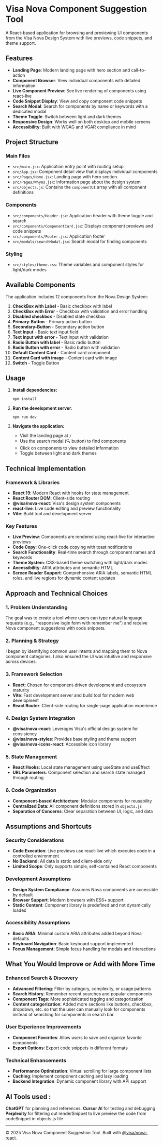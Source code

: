 # Visa Nova Component Suggestion Tool

A React-based application for browsing and previewing UI components from the Visa Nova Design System with live previews, code snippets, and theme support.

## Features

- **Landing Page**: Modern landing page with hero section and call-to-action
- **Component Browser**: View individual components with detailed information
- **Live Component Preview**: See live rendering of components using react-live
- **Code Snippet Display**: View and copy component code snippets
- **Search Modal**: Search for components by name or keywords with a dedicated modal
- **Theme Toggle**: Switch between light and dark themes
- **Responsive Design**: Works well on both desktop and mobile screens
- **Accessibility**: Built with WCAG and VGAR compliance in mind

## Project Structure

### Main Files

- `src/main.jsx`: Application entry point with routing setup
- `src/App.jsx`: Component detail view that displays individual components
- `src/Pages/Home.jsx`: Landing page with hero section
- `src/Pages/WhyUs.jsx`: Information page about the design system
- `src/objects.js`: Contains the `componentUI` array with all component definitions

### Components

- `src/components/Header.jsx`: Application header with theme toggle and search
- `src/components/ComponentCard.jsx`: Displays component previews and code snippets
- `src/components/Footer.jsx`: Application footer
- `src/modals/searchModal.jsx`: Search modal for finding components

### Styling

- `src/styles/theme.css`: Theme variables and component styles for light/dark modes

## Available Components

The application includes 12 components from the Nova Design System:

1. **CheckBox with Label** - Basic checkbox with label
2. **CheckBox with Error** - Checkbox with validation and error handling
3. **Disabled checkbox** - Disabled state checkbox
4. **Primary-Button** - Primary action button
5. **Secondary-Button** - Secondary action button
6. **Text Input** - Basic text input field
7. **Text Input with error** - Text input with validation
8. **Radio Button with label** - Basic radio button
9. **Radio Button with error** - Radio button with validation
10. **Default Content Card** - Content card component
11. **Content Card with image** - Content card with image
12. **Switch** - Toggle Button

## Usage

1. **Install dependencies:**

   ```bash
   npm install
   ```

2. **Run the development server:**

   ```bash
   npm run dev
   ```

3. **Navigate the application:**
   - Visit the landing page at `/`
   - Use the search modal (🔍 button) to find components
   - Click on components to view detailed information
   - Toggle between light and dark themes

## Technical Implementation

### Framework & Libraries

- **React 19**: Modern React with hooks for state management
- **React Router DOM**: Client-side routing
- **@visa/nova-react**: Visa's design system components
- **react-live**: Live code editing and preview functionality
- **Vite**: Build tool and development server

### Key Features

- **Live Preview**: Components are rendered using react-live for interactive previews
- **Code Copy**: One-click code copying with toast notifications
- **Search Functionality**: Real-time search through component names and keywords
- **Theme System**: CSS-based theme switching with light/dark modes
- **Accessibility**: ARIA attributes and semantic HTML
- **Screen Reader Support**: Comprehensive ARIA labels, semantic HTML roles, and live regions for dynamic content updates

## Approach and Technical Choices

### 1. Problem Understanding

The goal was to create a tool where users can type natural language requests (e.g., "responsive login form with remember me") and receive Nova component suggestions with code snippets.

### 2. Planning & Strategy

I began by identifying common user intents and mapping them to Nova component categories. I also ensured the UI was intuitive and responsive across devices.

### 3. Framework Selection

- **React**: Chosen for component-driven development and ecosystem maturity
- **Vite**: Fast development server and build tool for modern web development
- **React Router**: Client-side routing for single-page application experience

### 4. Design System Integration

- **@visa/nova-react**: Leverages Visa's official design system for consistency
- **@visa/nova-styles**: Provides base styling and theme support
- **@visa/nova-icons-react**: Accessible icon library

### 5. State Management

- **React Hooks**: Local state management using useState and useEffect
- **URL Parameters**: Component selection and search state managed through routing

### 6. Code Organization

- **Component-based Architecture**: Modular components for reusability
- **Centralized Data**: All component definitions stored in `objects.js`
- **Separation of Concerns**: Clear separation between UI, logic, and data

## Assumptions and Shortcuts

### Security Considerations

- **Code Execution**: Live previews use react-live which executes code in a controlled environment
- **No Backend**: All data is static and client-side only
- **Limited Scope**: Only supports simple, self-contained React components

### Development Assumptions

- **Design System Compliance**: Assumes Nova components are accessible by default
- **Browser Support**: Modern browsers with ES6+ support
- **Static Content**: Component library is predefined and not dynamically loaded

### Accessibility Assumptions

- **Basic ARIA**: Minimal custom ARIA attributes added beyond Nova defaults
- **Keyboard Navigation**: Basic keyboard support implemented
- **Focus Management**: Simple focus handling for modals and interactions

## What You Would Improve or Add with More Time

### Enhanced Search & Discovery

- **Advanced Filtering**: Filter by category, complexity, or usage patterns
- **Search History**: Remember recent searches and popular components
- **Component Tags**: More sophisticated tagging and categorization
- **Content categorization**: Added more sections like buttons, checkbox, dropdown, etc. so that the user can manually look for components instead of searching for components in search bar.

### User Experience Improvements

- **Component Favorites**: Allow users to save and organize favorite components
- **Export Options**: Export code snippets in different formats

### Technical Enhancements

- **Performance Optimization**: Virtual scrolling for large component lists
- **Caching**: Implement component caching and lazy loading
- **Backend Integration**: Dynamic component library with API support

## AI Tools used :

**ChatGPT** for planning and references.
**Cursor AI** for testing and debugging
**Perplexity** for filtering out renderSnippet to live preview the code from codeSnippet in objects.js file

---

© 2025 Visa Nova Component Suggestion Tool. Built with [@visa/nova-react](https://www.npmjs.com/package/@visa/nova-react).
